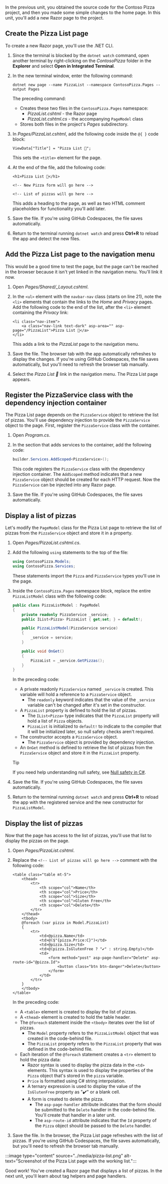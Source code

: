 In the previous unit, you obtained the source code for the Contoso Pizza project, and then you made some simple changes to the home page. In this unit, you'll add a new Razor page to the project.

## Create the Pizza List page

To create a new Razor page, you'll use the .NET CLI.

1. Since the terminal is blocked by the `dotnet watch` command, open another terminal by right-clicking on the *ContosoPizza* folder in the **Explorer** and select **Open in Integrated Terminal**.
1. In the new terminal window, enter the following command:

    ```dotnetcli
    dotnet new page --name PizzaList --namespace ContosoPizza.Pages --output Pages
    ```

    The preceding command:

    - Creates these two files in the `ContosoPizza.Pages` namespace:
        - *PizzaList.cshtml* - the Razor page
        - *PizzaList.cshtml.cs* - the accompanying `PageModel` class
    - Stores both files in the project's *Pages* subdirectory.

1. In *Pages/PizzaList.cshtml*, add the following code inside the `@{ }` code block:

    ```razor
    ViewData["Title"] = "Pizza List 🍕";
    ```

    This sets the `<title>` element for the page.

1. At the end of the file, add the following code:

    ```razor
    <h1>Pizza List 🍕</h1>

    <!-- New Pizza form will go here -->

    <!-- List of pizzas will go here -->
    ```

    This adds a heading to the page, as well as two HTML comment placeholders for functionality you'll add later.

1. Save the file. If you're using GitHub Codespaces, the file saves automatically.
1. Return to the terminal running `dotnet watch` and press **Ctrl+R** to reload the app and detect the new files.

## Add the Pizza List page to the navigation menu

This would be a good time to test the page, but the page can't be reached in the browser because it isn't yet linked in the navigation menu. You'll link it now.

1. Open *Pages/Shared/_Layout.cshtml*.
1. In the `<ul>` element with the `navbar-nav` class (starts on line 21), note the `<li>` elements that contain the links to the *Home* and *Privacy* pages. Add the following code to the end of the list, after the `<li>` element containing the *Privacy* link:

    ```razor
    <li class="nav-item">
        <a class="nav-link text-dark" asp-area="" asp-page="/PizzaList">Pizza List 🍕</a>
    </li>
    ```

    This adds a link to the *PizzaList* page to the navigation menu.

1. Save the file. The browser tab with the app automatically refreshes to display the changes. If you're using GitHub Codespaces, the file saves automatically, but you'll need to refresh the browser tab manually.
1. Select the *Pizza List 🍕* link in the navigation menu. The Pizza List page appears.

## Register the PizzaService class with the dependency injection container

The Pizza List page depends on the `PizzaService` object to retrieve the list of pizzas. You'll use dependency injection to provide the `PizzaService` object to the page. First, register the `PizzaService` class with the container.

1. Open *Program.cs*.
1. In the section that adds services to the container, add the following code:

    ```csharp
    builder.Services.AddScoped<PizzaService>();
    ```

    This code registers the `PizzaService` class with the dependency injection container. The `AddScoped` method indicates that a new `PizzaService` object should be created for each HTTP request. Now the `PizzaService` can be injected into any Razor page.

1. Save the file. If you're using GitHub Codespaces, the file saves automatically.

## Display a list of pizzas

Let's modify the `PageModel` class for the Pizza List page to retrieve the list of pizzas from the `PizzaService` object and store it in a property.

1. Open *Pages/PizzaList.cshtml.cs*.
1. Add the following `using` statements to the top of the file:

    ```csharp
    using ContosoPizza.Models;
    using ContosoPizza.Services;
    ```

    These statements import the `Pizza` and `PizzaService` types you'll use in the page.

1. Inside the `ContosoPizza.Pages` namespace block, replace the entire `PizzaListModel` class with the following code:

    ```csharp
    public class PizzaListModel : PageModel
    {
        private readonly PizzaService _service;
        public IList<Pizza> PizzaList { get;set; } = default!;

        public PizzaListModel(PizzaService service)
        {
            _service = service;
        }

        public void OnGet()
        {
            PizzaList = _service.GetPizzas();
        }
    }
    ```

    In the preceding code:

    - A private readonly `PizzaService` named `_service` is created. This variable will hold a reference to a `PizzaService` object.
        - The `readonly` keyword indicates that the value of the `_service` variable can't be changed after it's set in the constructor.
    - A `PizzaList` property is defined to hold the list of pizzas.
        - The `IList<Pizza>` type indicates that the `PizzaList` property will hold a list of `Pizza` objects.
        - `PizzaList` is initialized to `default!` to indicate to the compiler that it will be initialized later, so null safety checks aren't required.
    - The constructor accepts a `PizzaService` object.
        - The `PizzaService` object is provided by dependency injection.
    - An `OnGet` method is defined to retrieve the list of pizzas from the `PizzaService` object and store it in the `PizzaList` property.

    > [!TIP]
    > If you need help understanding null safety, see [Null safety in C#](/training/modules/csharp-null-safety/).

1. Save the file. If you're using GitHub Codespaces, the file saves automatically.
1. Return to the terminal running `dotnet watch` and press **Ctrl+R** to reload the app with the registered service and the new constructor for `PizzaListModel`.

## Display the list of pizzas

Now that the page has access to the list of pizzas, you'll use that list to display the pizzas on the page.

1. Open *Pages/PizzaList.cshtml*.
1. Replace the `<!-- List of pizzas will go here -->` comment with the following code:

    ```razor
    <table class="table mt-5">
        <thead>
            <tr>
                <th scope="col">Name</th>
                <th scope="col">Price</th>
                <th scope="col">Size</th>
                <th scope="col">Gluten Free</th>
                <th scope="col">Delete</th>
            </tr>
        </thead>
        <tbody>
        @foreach (var pizza in Model.PizzaList)
        {
            <tr>
                <td>@pizza.Name</td>
                <td>@($"{pizza.Price:C}")</td>
                <td>@pizza.Size</td>
                <td>@(pizza.IsGlutenFree ? "✔️" : string.Empty)</td>
                <td>
                    <form method="post" asp-page-handler="Delete" asp-route-id="@pizza.Id">
                        <button class="btn btn-danger">Delete</button>
                    </form>
                </td>
            </tr>
        }
        </tbody>
    </table>
    ```

    In the preceding code:

    - A `<table>` element is created to display the list of pizzas.
    - A `<thead>` element is created to hold the table header.
    - The `@foreach` statement inside the `<tbody>` iterates over the list of pizzas.
        - The `Model` property refers to the `PizzaListModel` object that was created in the code-behind file.
        - The `PizzaList` property refers to the `PizzaList` property that was defined in the code-behind file.
    - Each iteration of the `@foreach` statement creates a `<tr>` element to hold the pizza data:
        - Razor syntax is used to display the pizza data in the `<td>` elements. This syntax is used to display the properties of the `Pizza` object that's stored in the `pizza` variable.
        - `Price` is formatted using C# string interpolation.
        - A ternary expression is used to display the value of the `IsGlutenFree` property as "✔️" or a blank cell.
        - A form is created to delete the pizza.
            - The `asp-page-handler` attribute indicates that the form should be submitted to the `Delete` handler in the code-behind file. You'll create that handler in a later unit.
            - The `asp-route-id` attribute indicates that the `Id` property of the `Pizza` object should be passed to the `Delete` handler.

1. Save the file. In the browser, the Pizza List page refreshes with the list of pizzas. If you're using GitHub Codespaces, the file saves automatically, but you'll need to refresh the browser tab manually.

:::image type="content" source="../media/pizza-list.png" alt-text="Screenshot of the Pizza List page with the working list.":::

Good work! You've created a Razor page that displays a list of pizzas. In the next unit, you'll learn about tag helpers and page handlers.

